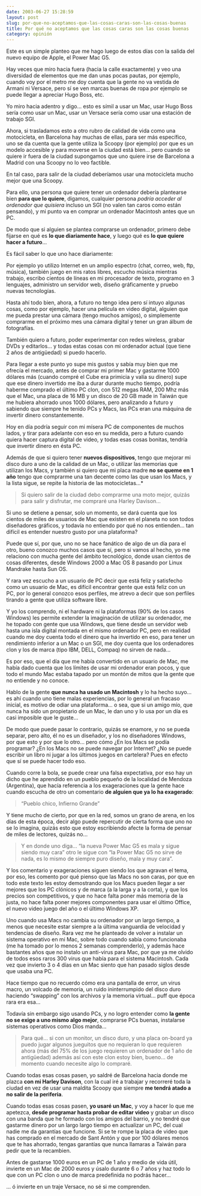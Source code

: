 ```yaml
---
date: 2003-06-27 15:28:59
layout: post
slug: por-que-no-aceptamos-que-las-cosas-caras-son-las-cosas-buenas
title: Por qué no aceptamos que las cosas caras son las cosas buenas
category: opinión
---
```


Este es un simple planteo que me hago luego de estos días con la salida del nuevo equipo de Apple, el Power Mac G5.





Hay veces que miro hacia fuera (hacia la calle exactamente) y veo una diversidad de elementos que me dan unas pocas pautas, por ejemplo, cuando voy por el metro me doy cuenta que la gente no va vestida de Armani ni Versace, pero sí se ven marcas buenas de ropa por ejemplo se puede llegar a apreciar Hugo Boss, etc.





Yo miro hacia adentro y digo… esto es símil a usar un Mac, usar Hugo Boss sería como usar un Mac, usar un Versace sería como usar una estación de trabajo SGI.





Ahora, si trasladamos esto a otro rubro de calidad de vida como una motocicleta, en Barcelona hay muchas de ellas, para ser más específico, uno se da cuenta que la gente utiliza la Scoopy (por ejemplo) por que es un modelo accesible y para moverse en la ciudad está bien… pero cuando se quiere ir fuera de la ciudad supongamos que uno quiere irse de Barcelona a Madrid con una Scoopy no lo veo factible.





En tal caso, para salir de la ciudad deberíamos usar una motocicleta mucho mejor que una Scoopy.





Para ello, una persona que quiere tener un ordenador debería plantearse bien **para que lo quiere**, digamos, cualquier persona _podría acceder al ordenador que quisiera_ incluso un SGI (no valen tan caros como están pensando), y mi punto va en comprar un ordenador Macintosh antes que un PC.





De modo que si alguien se plantea comprarse un ordenador, primero debe fijarse en qué es **lo que diariamente hace**, y luego qué es **lo que quiere hacer a futuro**…





Es fácil saber lo que uno hace diariamente:





Por ejemplo yo utilizo Internet en un amplio espectro (chat, correo, web, ftp, música), también juego en mis ratos libres, escucho música mientras trabajo, escribo cientos de líneas en mi procesador de texto, programo en 3 lenguajes, administro un servidor web, diseño gráficamente y pruebo nuevas tecnologías.





Hasta ahí todo bien, ahora, a futuro no tengo idea pero sí intuyo algunas cosas, como por ejemplo, hacer una película en video digital, alguien que me pueda prestar una cámara (tengo muchos amigos), o simplemente comprarme en el próximo mes una cámara digital y tener un gran álbum de fotografías.





También quiero a futuro, poder experimentar con redes wireless, grabar DVDs y editarlos… y todas estas cosas con mi ordenador actual (que tiene 2 años de antigüedad) si puedo hacerlo.





Para llegar a este punto yo supe mis gustos y sabía muy bien que me ofrecía el mercado, antes de comprar mi primer Mac y gastarme 1000 dólares más (cuando compré el Cube era primicia y valía su dinero) supe que ese dinero invertido me iba a durar durante mucho tiempo, podría haberme comprado el último PC clon, con 512 megas RAM, 200 Mhz más que el Mac, una placa de 16 MB y un disco de 20 GB made in Taiwán que me hubiera ahorrado unos 1000 dólares, pero analizando a futuro y sabiendo que siempre he tenido PCs y Macs, las PCs eran una máquina de invertir dinero constantemente.





Hoy en día podría seguir con mi mísera PC de componentes de muchos lados, y tirar para adelante con eso en su medida, pero a futuro cuando quiera hacer captura digital de video, y todas esas cosas bonitas, tendría que invertir dinero en ésta PC.





Además de que si quiero tener **nuevos dispositivos**, tengo que mejorar mi disco duro a uno de la calidad de un Mac, o utilizar las memorias que utilizan los Macs, y también si quiero que mi placa madre **no se queme en 1 año** tengo que comprarme una tan decente como las que usan los Macs, y la lista sigue, se repite la historia de las motocicletas…*





>

>
> Si quiero salir de la ciudad debo comprarme una moto mejor, quizás para salir y disfrutar, me compraré una Harley Davison…
>
>






Si uno se detiene a pensar, solo un momento, se dará cuenta que los cientos de miles de usuarios de Mac que existen en el planeta no son todos diseñadores gráficos, y todavía no entiendo por qué no nos entienden… tan difícil es entender nuestro gusto por una plataforma?





Puede que sí, por que, uno no se hace fanático de algo de un día para el otro, bueno conozco muchos casos que sí, pero si vamos al hecho, yo me relaciono con mucha gente del ámbito tecnológico, donde usan cientos de cosas diferentes, desde Windows 2000 a Mac OS 8 pasando por Linux Mandrake hasta Sun OS.





Y rara vez escucho a un usuario de PC decir que está feliz y satisfecho como un usuario de Mac, es difícil encontrar gente que está feliz con un PC, por lo general conozco esos perfiles, me atrevo a decir que son perfiles tirando a gente que utiliza software libre.





Y yo los comprendo, ni el hardware ni la plataformas (90% de los casos Windows) les permite extender la imaginación de utilizar su ordenador, me he topado con gente que usa Windows, que tiene desde un servidor web hasta una isla digital montada en el mismo ordenador PC, pero en realidad cuando me doy cuenta todo el dinero que ha invertido en eso, para tener un rendimiento inferior a un Mac o un SGI, me doy cuenta que los ordenadores clon y los de marca (tipo IBM, DELL, Compaq) no sirven de nada…





Es por eso, que el día que me había convertido en un usuario de Mac, me había dado cuenta que los límites de usar mi ordenador eran pocos, y que todo el mundo Mac estaba tapado por un montón de mitos que la gente que no entiende y no conoce.





Hablo de la gente **que nunca ha usado un Macintosh** y lo ha hecho suyo… es ahí cuando uno tiene malas experiencias, por lo general un fracaso inicial, es motivo de odiar una plataforma… o sea, que si un amigo mío, que nunca ha sido un propietario de un Mac, le dan uno y lo usa por un día es casi imposible que le guste…





De modo que puede pasar lo contrario, quizás se enamore, y no se pueda separar, pero alto, él no es un diseñador, y los no diseñadores Windows, por que esto y por que lo otro… pero cómo ¿En los Macs se podía programar? ¿En los Macs no se puede navegar por Internet? ¿No se puede escribir un libro ni jugar a los últimos juegos en cartelera? Pues en efecto que sí se puede hacer todo eso.





Cuando corre la bola, se puede crear una falsa expectativa, por eso hay un dicho que he aprendido en un pueblo pequeño de la localidad de Mendoza (Argentina), que hacía referencia a los exageraciones que la gente hace cuando escucha de otro un comentario **de alguien que ya lo ha exagerado**:





>

>
> “Pueblo chico, Infierno Grande”
>
>






Y tiene mucho de cierto, por que en la red, somos un grano de arena, en los días de esta época, decir algo puede repercutir de cierta forma que uno no se lo imagina, quizás esto que estoy escribiendo afecte la forma de pensar de miles de lectores, quizás no…





>

>
> Y en donde uno diga… “la nueva Power Mac G5 es mala y sigue siendo muy cara” otro le sigue con “la Power Mac G5 no sirve de nada, es lo mismo de siempre puro diseño, mala y muy cara”.
>
>






Y los comentario y exageraciones siguen siendo los que agravan el tema, por eso, les comento por qué pienso que las Macs no son caras, por que en todo este texto les estoy demostrando que los Macs pueden llegar a ser mejores que los PC clónicos y de marca (a la larga y a la corta), y que los precios son competitivos, y que no hace falta poner más memoria de la justa, no hace falta poner mejores componentes para usar el último Office, el nuevo video juego del año o el último Windows XP.





Uno cuando usa Macs no cambia su ordenador por un largo tiempo, a menos que necesite estar siempre a la última vanguardia de velocidad y tendencias de diseño. Rara vez me he planteado de volver a instalar un sistema operativo en mi Mac, sobre todo cuando sabía como funcionaba (me ha tomado por lo menos 2 semanas comprenderlo), y además hace bastantes años que no instalo un anti-virus para Mac, por que ya me olvido de todos esos raros 300 virus que había para el sistema Macintosh. Cada vez que invierto 3 o 4 días en un Mac siento que han pasado siglos desde que usaba una PC.





Hace tiempo que no recuerdo cómo era una pantalla de error, un virus macro, un volcado de memoria, un ruido ininterrumpido del disco duro haciendo “swapping” con los archivos y la memoria virtual… puff que época rara era esa…





Todavía sin embargo sigo usando PCs, y no logro entender como **la gente no se exige a uno mismo algo mejor**, comprarse PCs buenas, instalarse sistemas operativos como Dios manda…





>

>
> Para qué… si con un monitor, un disco duro, y una placa on-board ya puedo jugar algunos jueguitos que no requieran lo que requieren ahora (más del 75% de los juego requieren un ordenador de 1 año de antigüedad) además así con este clon estoy bien, bueno… de momento cuando necesite algo lo compraré.
>
>






Cuando todas esas cosas pasen, yo saldré de Barcelona hacia donde me plazca **con mi Harley Davison**, con la cual iré a trabajar y recorreré toda la ciudad en vez de usar una maldita Scoopy que siempre **me tendrá atado a no salir de la periferia**.





Cuando todas esas cosas pasen, **yo usaré un Mac**, y voy a hacer lo que me apetezca, **desde programar hasta probar de editar video** y grabar un disco con una banda que he formado con los amigos del barrio, y no tendré que gastarme dinero por un largo largo tiempo en actualizar un PC, del cual nadie me da garantías que funcione. Si se te rompe la placa de video que has comprado en el mercado de Sant Antón y que por 100 dólares menos que te has ahorrado, tengas garantías que nunca llamaras a Taiwán para pedir que te la recambien.





Antes de gastarse 1000 euros en un PC de 1 año y medio de vida útil, invierte en un Mac de 2000 euros y úsalo durante 6 o 7 años y haz todo lo que con un PC clon o uno de marca predefinida no podrás hacer…





… ó invierte en un traje Versace, no sé si me comprenden.
